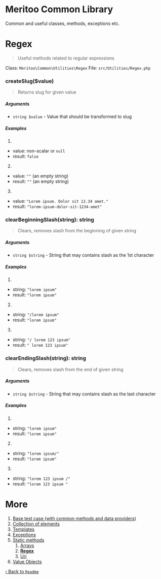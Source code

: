 # Meritoo Common Library

Common and useful classes, methods, exceptions etc.

# Regex

> Useful methods related to regular expressions

Class: `Meritoo\Common\Utilities\Regex`
File: `src/Utilities/Regex.php`

### createSlug($value)

> Returns slug for given value

##### Arguments

- `string $value` - Value that should be transformed to slug

##### Examples

1)

- value: non-scalar or `null`
- result: `false`

2)

- value: `""` (an empty string)
- result: `""` (an empty string)

3)

- value: `"Lorem ipsum. Dolor sit 12.34 amet."`
- result: `"lorem-ipsum-dolor-sit-1234-amet"`

### clearBeginningSlash(string): string

> Clears, removes slash from the beginning of given string

##### Arguments

- `string $string` - String that may contains slash as the 1st character

##### Examples

1)

- string: `"lorem ipsum"`
- result: `"lorem ipsum"`

2)

- string: `"/lorem ipsum"`
- result: `"lorem ipsum"`

3)

- string: `"/ lorem 123 ipsum"`
- result: `" lorem 123 ipsum"`

### clearEndingSlash(string): string

> Clears, removes slash from the end of given string

##### Arguments

- `string $string` - String that may contains slash as the last character

##### Examples

1)

- string: `"lorem ipsum"`
- result: `"lorem ipsum"`

2)

- string: `"lorem ipsum/"`
- result: `"lorem ipsum"`

3)

- string: `"lorem 123 ipsum /"`
- result: `"lorem 123 ipsum "`

# More

1. [Base test case (with common methods and data providers)](../Base-test-case.md)
2. [Collection of elements](../Collection/BaseCollection.md)
3. [Templates](../Collection/Templates.md)
4. [Exceptions](../Exceptions.md)
5. [Static methods](../Static-methods.md)
    1. [Arrays](../Static-methods/Arrays.md)
    2. [**Regex**](Regex.md)
    3. [Uri](Uri.md)
6. [Value Objects](../Value-Objects.md)

[&lsaquo; Back to `Readme`](../../README.md)
